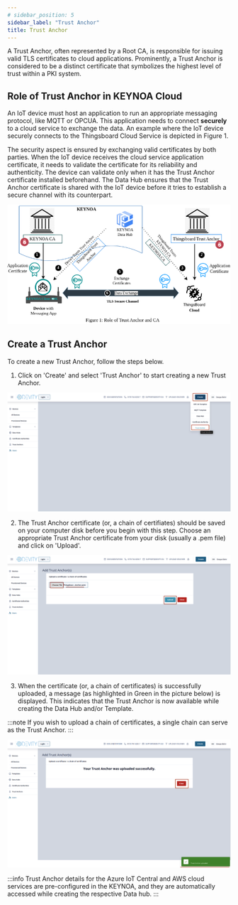 ```yaml
---
# sidebar_position: 5
sidebar_label: "Trust Anchor"
title: Trust Anchor
---
```


A Trust Anchor, often represented by a Root CA, is responsible for issuing valid TLS certificates to cloud applications. Prominently, a Trust Anchor is considered to be a distinct certificate that symbolizes the highest level of trust within a PKI system.

## Role of Trust Anchor in KEYNOA Cloud

An IoT device must host an application to run an appropriate messaging protocol, like MQTT or OPCUA. This application needs to connect **securely** to a cloud service to exchange the data. An example where the IoT device securely connects to the Thingsboard Cloud Service is depicted in Figure 1.

The security aspect is ensured by exchanging valid certificates by both parties. When the IoT device receives the cloud service application certificate, it needs to validate the certificate for its reliability and authenticity. The device can validate only when it has the Trust Anchor certificate installed beforehand. The Data Hub ensures that the Trust Anchor certificate is shared with the IoT device before it tries to establish a secure channel with its counterpart. 

![KEYNOA](/img/KEYNOA/reference-doc/Trust-anchor/Trust-Anchor-concept.png)

## Create a Trust Anchor

To create a new Trust Anchor, follow the steps below.   

1. Click on 'Create' and select 'Trust Anchor' to start creating a new Trust Anchor.

![KEYNOA](/img/KEYNOA/reference-doc/Trust-anchor/1-Start-Creating-TA.png)

2. The Trust Anchor certificate (or, a chain of certifiates) should be saved on your computer disk before you begin with this step. Choose an appropriate Trust Anchor certificate from your disk (usually a .pem file) and click on 'Upload'.

![KEYNOA](/img/KEYNOA/reference-doc/Trust-anchor/2-Choose-Upload-TA.png)

3. When the certificate (or, a chain of certificates) is successfully uploaded, a message (as highlighted in Green in the picture below) is displayed. This indicates that the Trust Anchor is now available while creating the Data Hub and/or Template. 

:::note
If you wish to upload a chain of certificates, a single chain can serve as the Trust Anchor.
:::

![KEYNOA](/img/KEYNOA/reference-doc/Trust-anchor/3-Upload-Successful.png)

:::info
Trust Anchor details for the Azure IoT Central and AWS cloud services are pre-configured in the KEYNOA, and they are automatically accessed while creating the respective Data hub. 
:::

